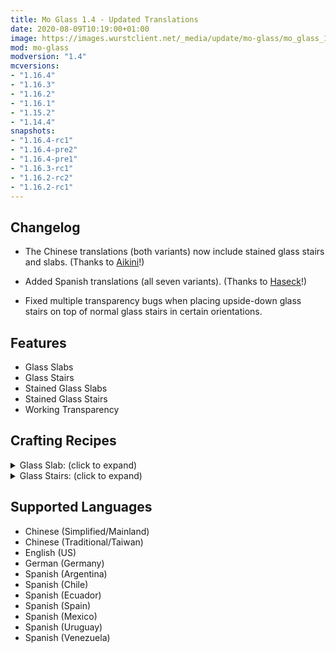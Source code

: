 ```yaml
---
title: Mo Glass 1.4 - Updated Translations
date: 2020-08-09T10:19:00+01:00
image: https://images.wurstclient.net/_media/update/mo-glass/mo_glass_1.4_540p.webp
mod: mo-glass
modversion: "1.4"
mcversions:
- "1.16.4"
- "1.16.3"
- "1.16.2"
- "1.16.1"
- "1.15.2"
- "1.14.4"
snapshots:
- "1.16.4-rc1"
- "1.16.4-pre2"
- "1.16.4-pre1"
- "1.16.3-rc1"
- "1.16.2-rc2"
- "1.16.2-rc1"
---
```

## Changelog

- The Chinese translations (both variants) now include stained glass stairs and slabs. (Thanks to <a href="https://github.com/Aikini" target="_blank" rel="noopener noreferrer">Aikini</a>!)

- Added Spanish translations (all seven variants). (Thanks to <a href="https://github.com/Haseck" target="_blank" rel="noopener noreferrer">Haseck</a>!)

- Fixed multiple transparency bugs when placing upside-down glass stairs on top of normal glass stairs in certain orientations.

## Features

- Glass Slabs
- Glass Stairs
- Stained Glass Slabs
- Stained Glass Stairs
- Working Transparency

## Crafting Recipes

<details>
  <summary>Glass Slab: (click to expand)</summary>
  
  ![glass slab crafting recipe](https://user-images.githubusercontent.com/10100202/69957444-5a2ddc80-150b-11ea-8c8c-e2afc5d72fb7.png)  
  ![glass slab stonecutter recipe](https://user-images.githubusercontent.com/10100202/70445670-2a974b00-1a9c-11ea-9a09-46c304cd167b.png)
</details>

<details>
  <summary>Glass Stairs: (click to expand)</summary>
  
  ![glass stairs crafting recipe](https://user-images.githubusercontent.com/10100202/69957446-5bf7a000-150b-11ea-8e61-d189de63333d.png)  
  ![glass stairs stonecutter recipe](https://user-images.githubusercontent.com/10100202/70445677-2c610e80-1a9c-11ea-8e1b-108863b47124.png)
</details>

## Supported Languages

- Chinese (Simplified/Mainland)
- Chinese (Traditional/Taiwan)
- English (US)
- German (Germany)
- Spanish (Argentina)
- Spanish (Chile)
- Spanish (Ecuador)
- Spanish (Spain)
- Spanish (Mexico)
- Spanish (Uruguay)
- Spanish (Venezuela)
